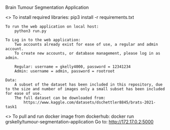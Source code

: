 Brain Tumour Segmentation Application



<<WEB APPLICATION>>
    To install required libraries:
        pip3 install -r requirements.txt

    To run the web application on local host:
        python3 run.py 

    To Log in to the web application:
        Two accounts already exist for ease of use, a regular and admin account.
        To create new accounts, or database management, please log in as admin.

        Regular: username = gkelly4000, password = 12341234
        Admin: username = admin, password = rootroot

    Data:
        A subset of the dataset has been included in this repository, due to the size and number of images only a small subset has been included for ease of use.
        The full dataset can be downloaded from:
            https://www.kaggle.com/datasets/dschettler8845/brats-2021-task1

<<DOCKER>>
    To pull and run docker image from dockerhub:
        docker run grskelly/tumour-segmentation-application
        Go to: http://172.17.0.2:5000
